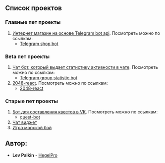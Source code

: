 ## Список проектов


### Главные пет проекты

1. [Интернет магазин на основе Telegram bot api](https://github.com/HegelPro/tg-store). Посмотреть можно по ссылкам:
	* [Telegram shop bot](https://t.me/hegeltest_bot)

### Beta пет проекты

1. [Чат бот, который выдает статистику активности в чате](https://github.com/HegelPro/tg-store). Посмотреть можно по ссылкам:
	* [Telegram group statistic bot](https://t.me/HegelChatEnjoyerBot)
2. [2048-react](https://github.com/HegelPro/2048-react). Посмотреть можно по ссылкам:
	* [2048-react](http://178.163.84.142:8080/)

### Старые пет проекты

1. [Бот для составления квестов в VK](https://github.com/HegelPro/question_bot). Посмотреть можно по ссылкам:
	* [quest-bot](https://vk.com/club196513488)
2. [Чат виджет](https://github.com/HegelPro/chatWidget)
3. [Игра морской бой](https://github.com/HegelPro/BattleShip)

## Автор:

* **Lev Palkin** - [HegelPro](https://github.com/HegelPro)
